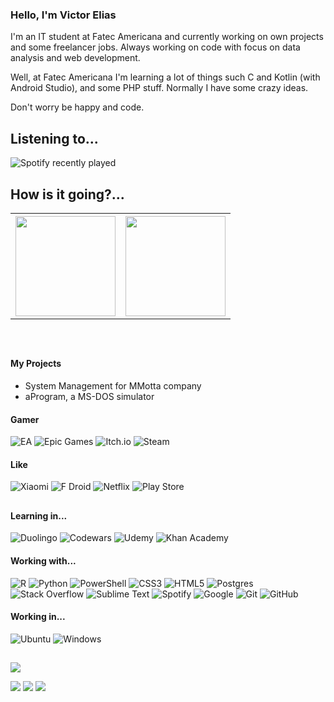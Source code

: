 ### Hello, I'm Victor Elias
I'm an IT student at Fatec Americana and currently working on own projects and some freelancer jobs. Always working on code with focus on data analysis and web development.

Well, at Fatec Americana I'm learning a lot of things such C and Kotlin (with Android Studio), and some PHP stuff. Normally I have some crazy ideas.

Don't worry be happy and code.

## Listening to...
![Spotify recently played](https://spotify-recently-played-readme.vercel.app/api?user=21xzxoywg4qfkdm63zxrldr5y&count=1)

## How is it going?...
<table>
 <th><a href="https://github.com/VictorElias2">
<img height="160em" src="https://github-readme-stats.vercel.app/api?username=VictorElias2&show_icons=true&theme=dark&include_all_commits=true&count_private=true"/></th>
  <th><img height="160em" src="https://github-readme-stats.vercel.app/api/top-langs/?username=VictorElias2&layout=compact&langs_count=7&theme=dark"/>
</a></th>
</table>

<br clear="both"/>

##

#### My Projects
 
 * System Management for MMotta company
 * aProgram, a MS-DOS simulator
 
#### Gamer
![EA](https://img.shields.io/badge/ea-%23000000.svg?style=for-the-badge&logo=ea&logoColor=white)
![Epic Games](https://img.shields.io/badge/epicgames-%23313131.svg?style=for-the-badge&logo=epicgames&logoColor=white)
![Itch.io](https://img.shields.io/badge/Itch-%23FF0B34.svg?style=for-the-badge&logo=Itch.io&logoColor=white)
![Steam](https://img.shields.io/badge/steam-%23000000.svg?style=for-the-badge&logo=steam&logoColor=white)

#### Like
![Xiaomi](https://img.shields.io/badge/Xiaomi-%23FF6900.svg?style=for-the-badge&logo=xiaomi&logoColor=white)
![F Droid](https://img.shields.io/badge/F_Droid-1976D2?style=for-the-badge&logo=f-droid&logoColor=white)
![Netflix](https://img.shields.io/badge/Netflix-E50914?style=for-the-badge&logo=netflix&logoColor=white)
![Play Store](https://img.shields.io/badge/Google_Play-414141?style=for-the-badge&logo=google-play&logoColor=white)
##


#### Learning in... <br>
![Duolingo](https://img.shields.io/badge/Duolingo-%234DC730.svg?style=for-the-badge&logo=Duolingo&logoColor=white)
![Codewars](https://img.shields.io/badge/Codewars-B1361E?style=for-the-badge&logo=codewars&logoColor=grey)
![Udemy](https://img.shields.io/badge/Udemy-A435F0?style=for-the-badge&logo=Udemy&logoColor=white)
![Khan Academy](https://img.shields.io/badge/KhanAcademy-%2314BF96.svg?style=for-the-badge&logo=KhanAcademy&logoColor=white)

#### Working with... <br>
![R](https://img.shields.io/badge/r-%23276DC3.svg?style=for-the-badge&logo=r&logoColor=white)
![Python](https://img.shields.io/badge/python-3670A0?style=for-the-badge&logo=python&logoColor=ffdd54)
![PowerShell](https://img.shields.io/badge/PowerShell-%235391FE.svg?style=for-the-badge&logo=powershell&logoColor=white)
![CSS3](https://img.shields.io/badge/css3-%231572B6.svg?style=for-the-badge&logo=css3&logoColor=white)
![HTML5](https://img.shields.io/badge/html5-%23E34F26.svg?style=for-the-badge&logo=html5&logoColor=white)
![Postgres](https://img.shields.io/badge/postgres-%23316192.svg?style=for-the-badge&logo=postgresql&logoColor=white)
![Stack Overflow](https://img.shields.io/badge/-Stackoverflow-FE7A16?style=for-the-badge&logo=stack-overflow&logoColor=white)
![Sublime Text](https://img.shields.io/badge/sublime_text-%23575757.svg?style=for-the-badge&logo=sublime-text&logoColor=important)
![Spotify](https://img.shields.io/badge/Spotify-1ED760?style=for-the-badge&logo=spotify&logoColor=white)
![Google](https://img.shields.io/badge/google-4285F4?style=for-the-badge&logo=google&logoColor=white)
![Git](https://img.shields.io/badge/git-%23F05033.svg?style=for-the-badge&logo=git&logoColor=white)
![GitHub](https://img.shields.io/badge/github-%23121011.svg?style=for-the-badge&logo=github&logoColor=white)

#### Working in... <br>
![Ubuntu](https://img.shields.io/badge/Ubuntu-E95420?style=for-the-badge&logo=ubuntu&logoColor=white)
![Windows](https://img.shields.io/badge/Windows-0078D6?style=for-the-badge&logo=windows&logoColor=white)
  
##
 
 ![](https://komarev.com/ghpvc/?username=VictorElias2)
<div>
  <a href = "https://twitter.com/Victor_Elias2"><img src="https://img.shields.io/badge/Twitter-97ca00?style=for-the-badge&logo=twitter&logoColor=white" target="_blank"></a>
  <a href="https://www.linkedin.com/in/victorelias2/" target="_blank"><img src="https://img.shields.io/badge/LinkedIn-97ca00?style=for-the-badge&logo=linkedin&logoColor=white" target="_blank"></a> 
  <a href = "https://steamcommunity.com/id/vithardgames/"><img src="https://img.shields.io/badge/Steam-97ca00?style=for-the-badge&logo=steam&logoColor=white" target="_blank"></a>
</div>
